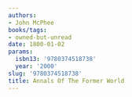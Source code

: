 ```yaml
---
authors:
- John McPhee
books/tags:
- owned-but-unread
date: 1800-01-02
params:
  isbn13: '9780374518738'
  year: '2000'
slug: '9780374518738'
title: Annals Of The Former World
---
```


<!--more-->
